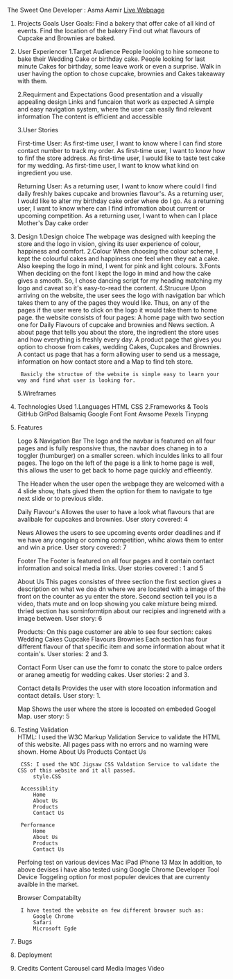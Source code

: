 The Sweet One 
Developer : Asma Aamir 
[Live Webpage](https://asmaaaamir.github.io/CT_PP1_TSO/)


1. Projects Goals
    User Goals:
        Find a bakery that offer cake of all kind of events. 
        Find the location of the bakery
        Find out what flavours of Cupcake and Brownies are baked.

2. User Experiencer
    1.Target Audience
        People looking to hire someone to bake their Wedding Cake or birthday cake.
        People looking for last minute Cakes for birthday, some leave work or even a surprise.
        Walk in user having the option to chose cupcake, brownies and Cakes takeaway with them. 

    2.Requirment and Expectations
        Good presentation and a visually appealing design 
        Links and funcaion that work as expected 
        A simple and easy navigation system, where the user can easily find relevant information
        The content is efficient and accessible

    3.User Stories 

    First-time User:
        As first-time user, I want to know where I can find store contact number to track my order.
        As first-time user, I want to know how to finf the store address.
        As first-time user, I would like to taste test cake for my wedding. 
        As first-time user, I want to know what kind on ingredient you use.

    Returning User:
        As a returning user, I want to know where could I find daily freshly bakes cupcake and brownies flavour's. 
        As a returning user, I would like to alter my birthday cake order where do I go. 
        As a returning user, I want to know where can I find infromation about current or upcoming competition.
        As a returning user, I want to when can I place Mother's Day cake order

3. Design 
    1.Design choice
        The webpage was designed with keeping the store and the logo in vision, giving its user experience of colour, happiness and comfort. 
    2.Colour
        When choosing the colour scheme, I kept the colourful cakes and happiness one feel when they eat a cake. Also keeping the logo in mind, I went for pink and light colours. 
    3.Fonts
        When deciding on the font I kept the logo in mind and how the cake gives a smooth. So, I chose dancing script for my heading matching my logo and caveat so it's easy-to-read the content. 
    4.Strucure
        Upon arriving on the website, the user sees the logo with navigation bar which takes them to any of the pages they would like. Thus, on any of the pages if the user were to click on the logo it would take them to home page. the website consists of four pages:
            A home page with two section one for Daily Flavours of cupcake and brownies and News section. 
            A about page that tells you about the store, the ingredient the store uses and how everything is freshly every day. 
            A product page that gives you option to choose from cakes, wedding Cakes, Cupcakes and Brownies.
            A contact us page that has a form allowing user to send us a message, information on how contact store and a Map to find teh store. 

        Basicly the structue of the website is simple easy to learn your way and find what user is looking for.

    5.Wireframes


4. Technologies Used 
    1.Languages 
        HTML 
        CSS
    2.Frameworks & Tools
        GitHub 
        GitPod
        Balsamiq
        Google Font
        Font Awsome
        Pexels
        Tinypng
        
5. Features
   
    Logo & Navigation Bar
        The logo and the navbar is featured on all four pages and is fully responsive thus, the  navbar does chaneg in to a toggler (humburger) on a smaller screen. which inculdes links to all four pages. The logo on the left of the page is a link to home page is well, this allows the user to get back to home page quickly and effieently. 
    
    The Header
        when the user open the webpage they are welcomed with a 4 slide show, thats gived them the option for them to navigate to tge next slide or to previous slide. 
    
    Daily Flavour's
        Allowes the user to have a look what flavours that are avalibale for cupcakes and brownies. 
        User story covered: 4 
      
    News
        Allowes the users to see upcoming events order deadlines and if we have any ongoing or coming competition, whihc alows them to enter and win a price. 
        User story covered: 7 

    Footer
        The Footer is featured on all four pages and it contain contact information and soical media links. 
        User stories covered : 1 and 5

    About Us 
        This pages consistes of three section the first section gives a description on what we doa dn where we are located with a image of the front on the counter as yu enter the store. Second section tell you is a video, thats mute and on loop showing you cake mixture being mixed. thried section has sominformtipn about our recipies and ingrenetd with a image between. 
        User story: 6

    Products: 
        On this page customer are able to see four section:
            cakes 
            Wedding Cakes 
            Cupcake Flavours
            Brownies
        Each section has four different flavour of that specific item and some information about what it contain's. 
        User stories: 2 and 3.

    Contact Form 
        User can use the fomr to conatc the store to palce orders or araneg ameetig for wedding cakes.
        User stories: 2 and 3. 
        
    Contact details 
        Provides the user with store locoation information and contact details. 
        User story: 1. 
        
    Map 
        Shows the user where the store is locoated on embeded Googel Map. 
        user story: 5

6. Testing 
    Validation  
        HTML: I used the W3C Markup Validation Service to validate the HTML of this website. All pages pass with no errors and no warning were shown. 
            Home 
            About Us
            Products 
            Contact Us 

        CSS: I used the W3C Jigsaw CSS Valdation Service to validate the CSS of this website and it all passed. 
            style.CSS 

        Accessiblity 
            Home
            About Us
            Products
            Contact Us

        Performance 
            Home
            About Us
            Products
            Contact Us

    Perfoing test on various devices
    Mac
    iPad
    iPhone 13 Max 
        In addition, to above devises i have also tested using Google Chrome Developer Tool Device Toggeling option for most populer devices that are currenty avaible in the market. 

    Browser Compatabilty 
    
        I have tested the website on few different browser such as:
            Google Chrome
            Safari 
            Microsoft Egde

7. Bugs

8. Deployment

9. Credits
    Content 
        Carousel 
        card 
    Media 
        Images
        Video